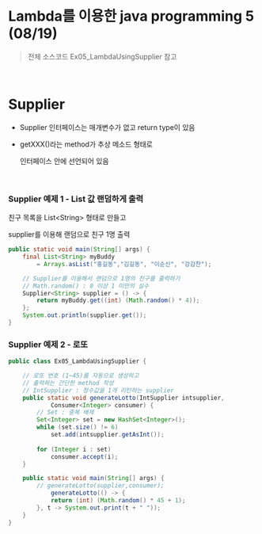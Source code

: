 # Lambda를 이용한 java programming 5 (08/19)

> 전체 소스코드 Ex05_LambdaUsingSupplier 참고

<br>

# Supplier

- Supplier 인터페이스는 매개변수가 없고 return type이 있음

- getXXX()라는 method가 추상 메소드 형태로

  인터페이스 안에 선언되어 있음

  <br>



### Supplier 예제 1 - List 값 랜덤하게 출력

친구 목록을 List\<String\> 형태로 만들고 

supplier를 이용해 랜덤으로 친구 1명 출력

``` java
public static void main(String[] args) {
    final List<String> myBuddy 
        = Arrays.asList("홍길동","김길동", "이순신", "강감찬");

    // Supplier를 이용해서 랜덤으로 1명의 친구를 출력하기
    // Math.random() : 0 이상 1 미만의 실수
    Supplier<String> supplier = () -> {
        return myBuddy.get((int) (Math.random() * 4));
    };
    System.out.println(supplier.get());
}
```



### Supplier 예제 2 - 로또

``` java
public class Ex05_LambdaUsingSupplier {

	// 로또 번호 (1~45)를 자동으로 생성하고
    // 출력하는 간단한 method 작성
    // IntSupplier : 정수값을 1개 리턴하는 supplier
	public static void generateLotto(IntSupplier intsupplier,
			Consumer<Integer> consumer) {
		// Set : 중복 배제
		Set<Integer> set = new HashSet<Integer>();
		while (set.size() != 6)
			set.add(intsupplier.getAsInt());
		
		for (Integer i : set) 
			consumer.accept(i);
	}

	public static void main(String[] args) {
		// generateLotto(supplier,consumer);
			generateLotto(() -> {
			return (int) (Math.random() * 45 + 1);
		}, t -> System.out.print(t + " "));
	}
}
```





